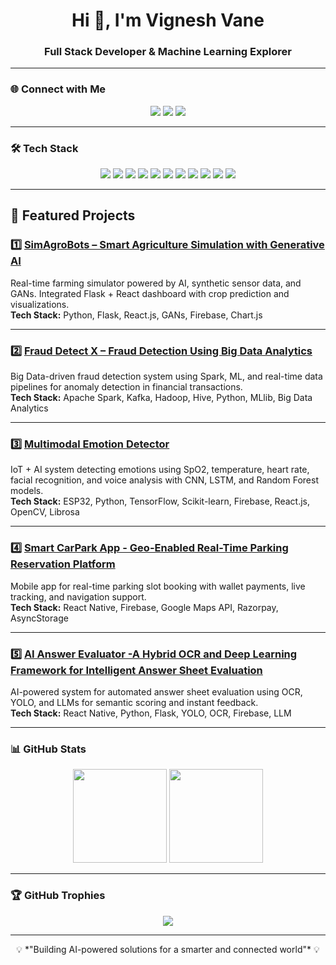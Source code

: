 <h1 align="center">Hi 👋, I'm Vignesh Vane</h1>
<h3 align="center">Full Stack Developer & Machine Learning Explorer</h3>

---

### 🌐 Connect with Me
<p align="center">
<a href="mailto:vvwork04@gmail.com"><img src="https://img.shields.io/badge/Gmail-D14836?logo=gmail&logoColor=white"></a>
<a href="https://github.com/Vignesh04011"><img src="https://img.shields.io/badge/GitHub-181717?logo=github&logoColor=white"></a>
<a href="https://www.linkedin.com/in/vignesh-vane-1423a2378/"><img src="https://img.shields.io/badge/LinkedIn-0077B5?logo=linkedin&logoColor=white"></a>
</p>

---

### 🛠 Tech Stack
<p align="center">
<img src="https://img.shields.io/badge/Python-3776AB?logo=python&logoColor=white">
<img src="https://img.shields.io/badge/Java-007396?logo=java&logoColor=white">
<img src="https://img.shields.io/badge/JavaScript-F7DF1E?logo=javascript&logoColor=black">
<img src="https://img.shields.io/badge/React_Native-20232A?logo=react&logoColor=61DAFB">
<img src="https://img.shields.io/badge/Node.js-339933?logo=node.js&logoColor=white">
<img src="https://img.shields.io/badge/Firebase-FFCA28?logo=firebase&logoColor=black">
<img src="https://img.shields.io/badge/TensorFlow-FF6F00?logo=tensorflow&logoColor=white">
<img src="https://img.shields.io/badge/scikit--learn-F7931E?logo=scikit-learn&logoColor=white">
<img src="https://img.shields.io/badge/HTML5-E34F26?logo=html5&logoColor=white">
<img src="https://img.shields.io/badge/CSS3-1572B6?logo=css3&logoColor=white">
<img src="https://img.shields.io/badge/Git-F05032?logo=git&logoColor=white">
</p>

---

## 🚀 Featured Projects

### 1️⃣ [SimAgroBots – Smart Agriculture Simulation with Generative AI](#)
Real-time farming simulator powered by AI, synthetic sensor data, and GANs. Integrated Flask + React dashboard with crop prediction and visualizations.  
**Tech Stack:** Python, Flask, React.js, GANs, Firebase, Chart.js

---

### 2️⃣ [Fraud Detect X – Fraud Detection Using Big Data Analytics](#)
Big Data-driven fraud detection system using Spark, ML, and real-time data pipelines for anomaly detection in financial transactions.  
**Tech Stack:** Apache Spark, Kafka, Hadoop, Hive, Python, MLlib, Big Data Analytics

---

### 3️⃣ [Multimodal Emotion Detector](#)
IoT + AI system detecting emotions using SpO2, temperature, heart rate, facial recognition, and voice analysis with CNN, LSTM, and Random Forest models.  
**Tech Stack:** ESP32, Python, TensorFlow, Scikit-learn, Firebase, React.js, OpenCV, Librosa

---

### 4️⃣ [Smart CarPark App - Geo-Enabled Real-Time Parking Reservation Platform](#)
Mobile app for real-time parking slot booking with wallet payments, live tracking, and navigation support.  
**Tech Stack:** React Native, Firebase, Google Maps API, Razorpay, AsyncStorage

---

### 5️⃣ [AI Answer Evaluator -A Hybrid OCR and Deep Learning Framework for Intelligent Answer Sheet Evaluation](#)
AI-powered system for automated answer sheet evaluation using OCR, YOLO, and LLMs for semantic scoring and instant feedback.  
**Tech Stack:** React Native, Python, Flask, YOLO, OCR, Firebase, LLM

---

### 📊 GitHub Stats
<p align="center">
<img src="https://github-readme-stats.vercel.app/api?username=Vignesh04011&show_icons=true&theme=radical" height="150"/>
<img src="https://github-readme-stats.vercel.app/api/top-langs/?username=Vignesh04011&layout=compact&theme=radical" height="150"/>
</p>

---

### 🏆 GitHub Trophies
<p align="center">
<img src="https://github-profile-trophy.vercel.app/?username=Vignesh04011&theme=radical&no-frame=true&margin-w=15">
</p>

---

<p align="center">💡 *"Building AI-powered solutions for a smarter and connected world"* 💡</p>
